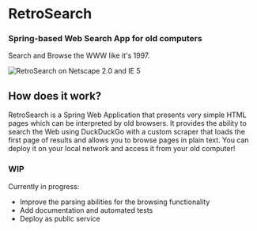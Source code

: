 # RetroSearch
### Spring-based Web Search App for old computers

Search and Browse the WWW like it's 1997.

![RetroSearch on Netscape 2.0 and IE 5](https://github.com/garamb1/retrosearch/assets/3776646/aa7356ce-aa64-48fc-84c2-c5a34fd99474)


## How does it work?

RetroSearch is a Spring Web Application that presents very simple HTML pages which can be interpreted by old browsers.
It provides the ability to search the Web using DuckDuckGo with a custom scraper that loads the first page of results and allows you to browse pages in plain text.
You can deploy it on your local network and access it from your old computer!

### WIP
Currently in progress:
 - Improve the parsing abilities for the browsing functionality
 - Add documentation and automated tests
 - Deploy as public service
